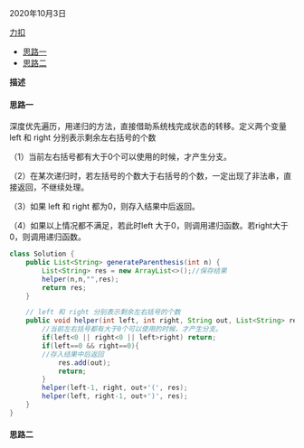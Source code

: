 2020年10月3日

[力扣](https://leetcode-cn.com/problems/generate-parentheses/submissions/)

- [思路一](#思路一)
- [思路二](#思路二)

**描述**

#### 思路一

深度优先遍历，用递归的方法，直接借助系统栈完成状态的转移。定义两个变量 left 和 right 分别表示剩余左右括号的个数

（1）当前左右括号都有大于0个可以使用的时候，才产生分支。

（2）在某次递归时，若左括号的个数大于右括号的个数，一定出现了非法串，直接返回，不继续处理。

（3）如果 left 和 right 都为0，则存入结果中后返回。

（4）如果以上情况都不满足，若此时left 大于0，则调用递归函数。若right大于0，则调用递归函数。

```java
class Solution {
    public List<String> generateParenthesis(int n) {
        List<String> res = new ArrayList<>();//保存结果
        helper(n,n,"",res);
        return res;
    }

    // left 和 right 分别表示剩余左右括号的个数
    public void helper(int left, int right, String out, List<String> res){
        //当前左右括号都有大于0个可以使用的时候，才产生分支。
        if(left<0 || right<0 || left>right) return;
        if(left==0 && right==0){
        //存入结果中后返回
            res.add(out);
            return;
        }
        helper(left-1, right, out+'(', res);
        helper(left, right-1, out+')', res);
    }
}
```

#### 思路二

```java
```
